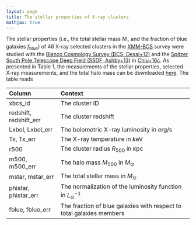 ```yaml
---
layout: page
title: The stellar properties of X-ray clusters
mathjax: true
---
```


The stellar properties (i.e., the total stellar mass $M_{\star}$ and the fraction of blue galaxies $f_{\mathrm{blue}}$) of 46 X-ray selected clusters 
in the [XMM-BCS][suhada12] survey were studied with the [Blanco Cosmology Survey (BCS; Desai+12)][desai12] and the [Spitzer South Pole Telescope Deep Field (SSDF; Ashby+13)][ashby13] in [Chiu+16c][chiu16c].
As presented in Table 1, the measurements of the stellar properties, selected X-ray measurements, and the total halo mass can be downloaded [here][chiu16ctable].
The table reads

| Column 	| Context |
| :------ |:--- |
| xbcs_id | The cluster ID     	|
| redshift, redshift\_err    		| The cluster redshift |
| Lxbol, Lxbol\_err 				| The bolometric X-ray luminosity in erg/s |
| Tx, Tx\_err                 	| The X-ray temperature in $k$eV |
| r500        						| The cluster radius $R_{500}$ in $k$pc |
| m500, m500\_err    			   | The halo mass $M_{500}$ in $M_{\odot}$ |
| mstar, mstar\_err   		       | The total stellar mass in $M_{\odot}$ |
| phistar, phistar\_err          | The normalization of the luminosity function in $L_{\odot}^{-1}$    |  |
| fblue, fblue\_err              | The fraction of blue galaxies with respect to total galaxies members |


[suhada12]:https://ui.adsabs.harvard.edu/abs/2012A%26A...537A..39S/abstract
[desai12]:https://ui.adsabs.harvard.edu/abs/2012ApJ...757...83D/abstract
[ashby13]:https://ui.adsabs.harvard.edu/abs/2013ApJS..209...22A/abstract
[chiu16c]:https://ui.adsabs.harvard.edu/abs/2016MNRAS.458..379C/abstract
[chiu16ctable]:https://github.com/inonchiu/inonchiu.github.io/blob/master/_materials/chiu16c/
